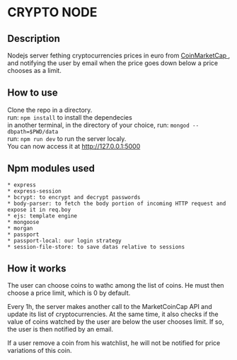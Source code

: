 # CRYPTO NODE

## Description
Nodejs server fething cryptocurrencies prices in euro from [ CoinMarketCap ](https://coinmarketcap.com/api/), and notifying the user by email when the price goes down below a price chooses as a limit.

## How to use
Clone the repo in a directory.  
run: `npm install` to install the dependecies  
in another terminal, in the directory of your choice, run: `mongod --dbpath=$PWD/data`  
run: `npm run dev` to run the server localy.  
You can now access it at http://127.0.0.1:5000  

## Npm modules used
	* express
	* express-session
	* bcrypt: to encrypt and decrypt passwords
	* body-parser: to fetch the body portion of incoming HTTP request and expose it in req.boy
	* ejs: template engine
	* mongoose
	* morgan
	* passport
	* passport-local: our login strategy
	* session-file-store: to save datas relative to sessions

## How it works

The user can choose coins to wathc among the list of coins. He must then choose
a price limit, which is 0 by default.

Every 1h, the server makes another call to the MarketCoinCap API and update its list of cryptocurrencies. At the same time, it also checks if the value of coins watched by the user are below the user chooses limit. If so,  the user is then notified by an email.

If a user remove a coin from his watchlist, he will not be notified for price variations of this coin.
